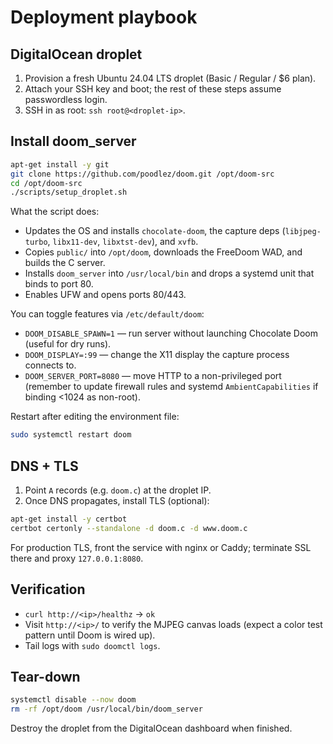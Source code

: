 # Deployment playbook

## DigitalOcean droplet

1. Provision a fresh Ubuntu 24.04 LTS droplet (Basic / Regular / $6 plan).
2. Attach your SSH key and boot; the rest of these steps assume passwordless login.
3. SSH in as root: `ssh root@<droplet-ip>`.

## Install doom_server

```bash
apt-get install -y git
git clone https://github.com/poodlez/doom.git /opt/doom-src
cd /opt/doom-src
./scripts/setup_droplet.sh
```

What the script does:

- Updates the OS and installs `chocolate-doom`, the capture deps (`libjpeg-turbo`,
  `libx11-dev`, `libxtst-dev`), and `xvfb`.
- Copies `public/` into `/opt/doom`, downloads the FreeDoom WAD, and builds the C server.
- Installs `doom_server` into `/usr/local/bin` and drops a systemd unit that binds to port 80.
- Enables UFW and opens ports 80/443.

You can toggle features via `/etc/default/doom`:

- `DOOM_DISABLE_SPAWN=1` — run server without launching Chocolate Doom (useful for dry runs).
- `DOOM_DISPLAY=:99` — change the X11 display the capture process connects to.
- `DOOM_SERVER_PORT=8080` — move HTTP to a non-privileged port (remember to update firewall rules and systemd `AmbientCapabilities` if binding <1024 as non-root).

Restart after editing the environment file:

```bash
sudo systemctl restart doom
```

## DNS + TLS

1. Point `A` records (e.g. `doom.c`) at the droplet IP.
2. Once DNS propagates, install TLS (optional):

```bash
apt-get install -y certbot
certbot certonly --standalone -d doom.c -d www.doom.c
```

For production TLS, front the service with nginx or Caddy; terminate SSL there and proxy `127.0.0.1:8080`.

## Verification

- `curl http://<ip>/healthz` → `ok`
- Visit `http://<ip>/` to verify the MJPEG canvas loads (expect a color test pattern until Doom is wired up).
- Tail logs with `sudo doomctl logs`.

## Tear-down

```bash
systemctl disable --now doom
rm -rf /opt/doom /usr/local/bin/doom_server
```

Destroy the droplet from the DigitalOcean dashboard when finished.

